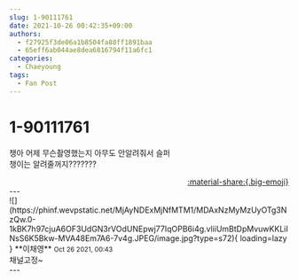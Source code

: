 ```yaml
---
slug: 1-90111761
date: 2021-10-26 00:42:35+09:00
authors:
  - f27925f3de06a1b8504fa88ff1891baa
  - 65eff6ab044ae8dea6816794f11a6fc1
categories:
  - Chaeyoung
tags:
  - Fan Post
---
```


# 1-90111761

<div class="post-container" markdown="1">
<div class="content-container md-sidebar__scrollwrap" markdown="1">

챙아 어제 무슨촬영했는지 아무도 안알려줘서 슬퍼<br>챙이는 알려줄꺼지???????

</div>
</div>

<div style="text-align: right;" markdown="1">
<a href="https://weverse.io/fromis9/fanpost/1-90111761" style="text-align: right;">:material-share:{.big-emoji}</a>
</div>
---

<div class="comments-container md-sidebar__scrollwrap" markdown="1">
<div class="comment" markdown="1">
<div class='id-container' markdown="1">
![](https://phinf.wevpstatic.net/MjAyNDExMjNfMTM1/MDAxNzMyMzUyOTg3NzQw.0-1kBK7h97cjuA6OF3UdGN3rVOdUNEpwj77IqOPB6i4g.vliiUmBtDpMvuwKKLiINsS6K5Bkw-MVA48Em7A6-7v4g.JPEG/image.jpg?type=s72){ loading=lazy }
**<span class="artist">이채영</span>** <small>Oct 26 2021, 00:43</small><br>
</div>
<div class='comment-body' markdown="1">
채널고정~
</div>
</div>
</div>
---
